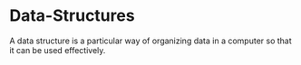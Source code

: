 # Data-Structures
A data structure is a particular way of organizing data in a computer so that it can be used effectively.
